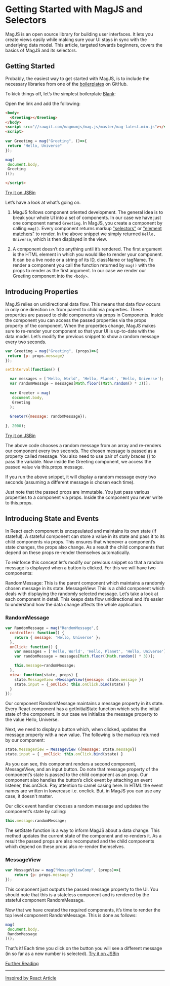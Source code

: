 # Getting Started with MagJS and Selectors

MagJS is an open source library for building user interfaces.
It lets you create views easily while making sure your UI stays in sync with the underlying data model.
This article, targeted towards beginners, covers the basics of MagJS and its selectors.

## Getting Started 
 
Probably, the easiest way to get started with MagJS, is to include the necessary libraries from one of the [boilerplates](https://github.com/magnumjs/mag.js#boilerplates) on GitHub.

To kick things off, let’s the simplest boilerplate [Blank](http://jsbin.com/tubafuhepu/edit?html,output):

Open the link and add the following:

```html
<body>
  <Greeting></Greeting>
</body>
<script src="//rawgit.com/magnumjs/mag.js/master/mag-latest.min.js"></script>
<script>
  
var Greeting = mag("Greeting", ()=>{
 return "Hello, Universe"
});

mag(
 document.body,
 Greeting
)();

</script>
```
[Try it on JSBin](http://jsbin.com/nojitogore/edit?html,output)

Let’s have a look at what’s going on.

1. MagJS follows component oriented development. 
The general idea is to break your whole UI into a set of components. 
In our case we have just one component named `Greeting`. 
In MagJS, you create a component by calling `mag()`. Every component returns markup ["selectors"](https://github.com/magnumjs/mag.js/blob/master/examples/tutorials/build-with-magjs-tutorial-selectors.md) or ["element matchers"](https://github.com/magnumjs/mag.js#state-object) to render.
In the above snippet we simply returned `Hello, Universe`, which is then displayed in the view.

2. A component doesn’t do anything until it’s rendered. 
The first argument is the HTML element in which you would like to render your component.
It can be a live node or a string of its ID, className or tagName.
To render a component you call the function returned by `mag()` with the props to render as the first argument. 
In our case we render our Greeting component into the `<body>`.


## Introducing Properties

MagJS relies on unidirectional data flow.
This means that data flow occurs in only one direction i.e. from parent to child via properties.
These properties are passed to child components via props in Components.
Inside the component you can access the passed properties via the props property of the component.
When the properties change, MagJS makes sure to re-render your component so that your UI is up-to-date with the data model.
Let’s modify the previous snippet to show a random message every two seconds.

```js
var Greeting = mag("Greeting", (props)=>{
 return {p: props.message}
});

setInterval(function() {

  var messages = ['Hello, World', 'Hello, Planet', 'Hello, Universe'];
  var randomMessage = messages[Math.floor((Math.random() * 3))];
  
  var Greeter = mag(
   document.body,
   Greeting
  );
  
  Greeter({message: randomMessage});
  
}, 2000);
```
[Try it on JSBin](http://jsbin.com/heyagocole/edit?html,output)

The above code chooses a random message from an array and re-renders our component every two seconds. 
The chosen message is passed as a property called message. 
You also need to use pair of curly braces {} to pass the variable. 
Now inside the Greeting component, we access the passed value via this.props.message.

If you run the above snippet, it will display a random message every two seconds (assuming a different message is chosen each time).

Just note that the passed props are immutable. 
You just pass various properties to a component via props. 
Inside the component you never write to this.props. 


## Introducing State and Events

In React each component is encapsulated and maintains its own state (if stateful). A stateful component can store a value in its state and pass it to its child components via props. This ensures that whenever a component’s state changes, the props also change. As a result the child components that depend on these props re-render themselves automatically.

To reinforce this concept let’s modify our previous snippet so that a random message is displayed when a button is clicked. For this we will have two components:

RandomMessage: This is the parent component which maintains a randomly chosen message in its state.
MessageView: This is a child component which deals with displaying the randomly selected message.
Let’s take a look at each component in detail.
This keeps data flow unidirectional and it’s easier to understand how the data change affects the whole application.

### RandomMessage

```js
var RandomMessage = mag("RandomMessage",{
  controller: function() {
    return { message: 'Hello, Universe' };
  },
  onClick: function() {
    var messages = ['Hello, World', 'Hello, Planet', 'Hello, Universe'];
    var randomMessage = messages[Math.floor((Math.random() * 3))];

    this.message=randomMessage;
  },
  view: function(state, props) {
    state.MessageView =MessageView({message: state.message })
    state.input = {_onClick: this.onClick.bind(state) }  
  }
});
```

Our component RandomMessage maintains a message property in its state.
Every React component has a getInitialState function which sets the initial state of the component.
In our case we initialize the message property to the value Hello, Universe.

Next, we need to display a button which, when clicked, updates the message property with a new value.
The following is the markup returned by our component:

```js
state.MessageView = MessageView ({message: state.message})
state.input = { _onClick: this.onClick.bind(state) }  
```

As you can see, this component renders a second component, MessageView, and an input button.
Do note that message property of the component’s state is passed to the child component as an prop.
Our component also handles the button’s click event by attaching an event listener, this.onClick. 
Pay attention to camel casing here. In HTML the event names are written in lowercase i.e. onclick. 
But, in MagJS you can use any case, it doesn't matter.

Our click event handler chooses a random message and updates the component’s state by calling:

```js
this.message:randomMessage;
```

The setState function is a way to inform MagJS about a data change.
This method updates the current state of the component and re-renders it.
As a result the passed props are also recomputed and the child components which depend on these props also re-render themselves.


### MessageView

```js
var MessageView = mag("MessageViewComp", (props)=>{
    return {p: props.message }
});
```

This component just outputs the passed message property to the UI. 
You should note that this is a stateless component and is rendered by the stateful component RandomMessage.

Now that we have created the required components, it’s time to render the top level component RandomMessage. 
This is done as follows:

```js
mag(
 document.body,
 RandomMessage
)();
```

That’s it! Each time you click on the button you will see a different message (in so far as a new number is selected).
[Try it on JSBin](http://jsbin.com/cobuyewexi/edit?html,output)

[Further Reading](https://github.com/magnumjs/mag.js/blob/master/examples/tutorials/README.md)

<hr>

[Inspired by React Article](https://www.sitepoint.com/getting-started-react-jsx/)
